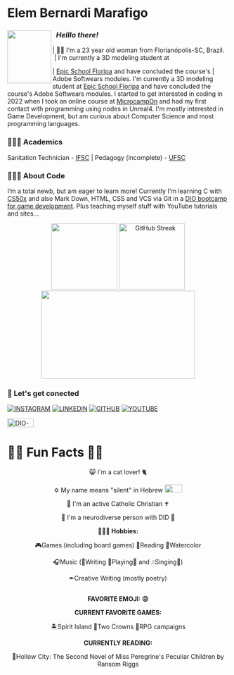# Elem Bernardi Marafigo

<div>
   <img align="left" height="120cm" width="100cm" src="https://github.com/elem3d/img/blob/main/Hi-there_Asuna-Watase.gif" />
   <h3><b><i>&nbsp&nbspHelllo there!</i></b></h3>
   | 🧒🏽 I'm a 23 year old woman from Florianópolis-SC, Brazil.&nbsp &nbsp| I'm currently a 3D modeling student at
</div>

| [Epic School Floripa](https://epicschool.com.br/) and have concluded the course's    | Adobe Softwears modules. I'm currently a 3D modeling student at [Epic School Floripa](https://epicschool.com.br/) and have concluded the course's Adobe Softwears modules. I started to get interested in coding in 2022 when I took an online course at [MicrocampOn](https://microcamp.eadplataforma.app/) and had my first contact with programming using nodes in Unreal4. I'm mostly interested in Game Development, but am curious about Computer Science and most programming languages.

### 👩🏽‍🎓 Academics

Sanitation Technician - [IFSC](https://www.ifsc.edu.br/)  |  Pedagogy (incomplete) - [UFSC](https://ufsc.br/)

### 👩🏽‍💻 About Code

I’m a total newb, but am eager to learn more! Currently I'm learning C with [CS50x](https://cs50.harvard.edu/x/2023/) and also Mark Down, HTML, CSS and VCS via Git in a [DIO bootcamp for game development](https://web.dio.me/track/potencia-tech-ifood-desenvolvimento-de-jogos?tab=about). Plus teaching myself stuff with YouTube tutorials and sites...

<div>
<p align="center">
<img height="150cm" src="https://github-readme-stats.vercel.app/api?username=elem3d&show_icons=true&theme=radical&rank_icon=github&card_width=150&border_radius=15&card" />
 <a href="https://git.io/streak-stats"><img height="150cm" src="https://streak-stats.demolab.com?user=elem3d&theme=radical&border_radius=15&exclude_days=Sun&card_width=350" alt="GitHub Streak" /></a>
<img height="200cm" width="350cm" src="https://github-readme-stats.vercel.app/api/top-langs/?username=elem3d&layout=compact" />
</p>
</div>

### 🔌 Let's get conected

[![INSTAGRAM](https://img.shields.io/badge/instagam-purpleyellow?style=for-the-badge&logo=instagram&logoColor=%23F7F011&labelColor=%231C0030&color=%231C0030)](https://www.instagram.com/elem3d/)
[![LINKEDIN](https://img.shields.io/badge/LinkedIn-purpleyellow?style=for-the-badge&logo=linkedin&logoColor=%23F7F011&labelColor=%231C0030&color=%231C0030)](https://www.linkedin.com/in/elem-bernardi-marafigo-4b13a8298/)
[![GITHUB](https://img.shields.io/badge/GitHub-purpleyellow?style=for-the-badge&logo=github&logoColor=%23F7F011&labelColor=%231C0030&color=%231C0030)](+https://github.com/elem3d)
[![YOUTUBE](https://img.shields.io/badge/youtube-purpleyellow?style=for-the-badge&logo=youtube&logoColor=%23F7F011&labelColor=%231C0030&color=%231C0030)](https://www.youtube.com/channel/UCch3yHMRzz0i22n9yEvHhjQ)

[<img alt="DIO-profile" height="20" width="60" src="https://ac-landing-pages-user-uploads-production.s3.amazonaws.com/0000051657/57a99613-e158-472a-8037-77895ee89923.png" />](https://www.dio.me/users/elem_marafigo)



# 🐱‍👓 Fun Facts 🐱‍💻

<p align="center">
😸 I'm a cat lover! 🐈
</p>
<p align="center">
✡ My name means "silent" in Hebrew 
<img height="18cm" width="40" src="https://github.com/elem3d/img/blob/main/Meu-nome-em-hebraico.jpg" />
</p>
<p align="center">
💒 I'm an active Catholic Christian ✝
 </p>
<p align="center">
🌈 I'm a neurodiverse person with DID 🧠

<p align="center">
<b>🤹🏽‍♀️ Hobbies:</b>
</p>
<p align="center">
🎮Games (including board games) 📖Reading 🎨Watercolor
 <p align="center">
🎧Music (🎼Writing 🎸Playing🎹 and 🎶Singing🎤)
<p align="center">
✒Creative Writing (mostly poetry)

<p align="center">
  <h2></h2>
</p>
<p align="center">
<b>FAVORITE EMOJI: 😜</b>
</p>
  
<p align="center">
<b>CURRENT FAVORITE GAMES:</b>
</p>

<p align="center">
🏝Spirit Island 👑Two Crowns 🎲RPG campaigns

<p align="center">
<b>CURRENTLY READING:</b>
</p>
<p align="center">
📘Hollow City: The Second Novel of Miss Peregrine's Peculiar Children by Ransom Riggs
</p>

<!---
elem3d/elem3d is a ✨ special ✨ repository because its `README.md` (this file) appears on your GitHub profile.
You can click the Preview link to take a look at your changes.
--->
